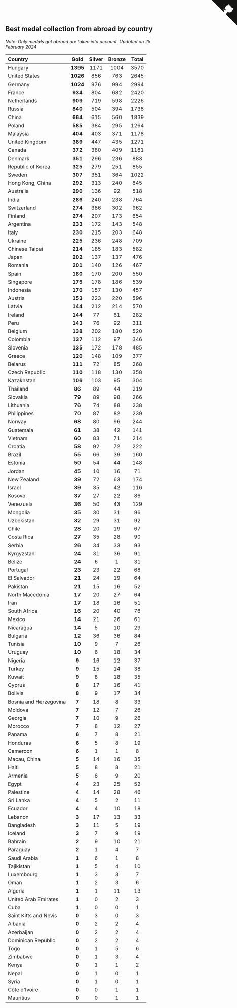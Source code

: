 ## Best medal collection from abroad by country

*Note: Only medals got abroad are taken into account.*
*Updated on 25 February 2024*

| Country | Gold | Silver | Bronze | Total |
| :--- | :--: | :--: | :--: | :--: |
| Hungary | **1395** | 1171 | 1004 | 3570 |
| United States | **1026** | 856 | 763 | 2645 |
| Germany | **1024** | 976 | 994 | 2994 |
| France | **934** | 804 | 682 | 2420 |
| Netherlands | **909** | 719 | 598 | 2226 |
| Russia | **840** | 504 | 394 | 1738 |
| China | **664** | 615 | 560 | 1839 |
| Poland | **585** | 384 | 295 | 1264 |
| Malaysia | **404** | 403 | 371 | 1178 |
| United Kingdom | **389** | 447 | 435 | 1271 |
| Canada | **372** | 380 | 409 | 1161 |
| Denmark | **351** | 296 | 236 | 883 |
| Republic of Korea | **325** | 279 | 251 | 855 |
| Sweden | **307** | 351 | 364 | 1022 |
| Hong Kong, China | **292** | 313 | 240 | 845 |
| Australia | **290** | 136 | 92 | 518 |
| India | **286** | 240 | 238 | 764 |
| Switzerland | **274** | 386 | 302 | 962 |
| Finland | **274** | 207 | 173 | 654 |
| Argentina | **233** | 172 | 143 | 548 |
| Italy | **230** | 215 | 203 | 648 |
| Ukraine | **225** | 236 | 248 | 709 |
| Chinese Taipei | **214** | 185 | 183 | 582 |
| Japan | **202** | 137 | 137 | 476 |
| Romania | **201** | 140 | 126 | 467 |
| Spain | **180** | 170 | 200 | 550 |
| Singapore | **175** | 178 | 186 | 539 |
| Indonesia | **170** | 157 | 130 | 457 |
| Austria | **153** | 223 | 220 | 596 |
| Latvia | **144** | 212 | 214 | 570 |
| Ireland | **144** | 77 | 61 | 282 |
| Peru | **143** | 76 | 92 | 311 |
| Belgium | **138** | 202 | 180 | 520 |
| Colombia | **137** | 112 | 97 | 346 |
| Slovenia | **135** | 172 | 178 | 485 |
| Greece | **120** | 148 | 109 | 377 |
| Belarus | **111** | 72 | 85 | 268 |
| Czech Republic | **110** | 118 | 130 | 358 |
| Kazakhstan | **106** | 103 | 95 | 304 |
| Thailand | **86** | 89 | 44 | 219 |
| Slovakia | **79** | 89 | 98 | 266 |
| Lithuania | **76** | 74 | 88 | 238 |
| Philippines | **70** | 87 | 82 | 239 |
| Norway | **68** | 80 | 96 | 244 |
| Guatemala | **61** | 38 | 42 | 141 |
| Vietnam | **60** | 83 | 71 | 214 |
| Croatia | **58** | 92 | 72 | 222 |
| Brazil | **55** | 66 | 39 | 160 |
| Estonia | **50** | 54 | 44 | 148 |
| Jordan | **45** | 10 | 16 | 71 |
| New Zealand | **39** | 72 | 63 | 174 |
| Israel | **39** | 35 | 42 | 116 |
| Kosovo | **37** | 27 | 22 | 86 |
| Venezuela | **36** | 50 | 43 | 129 |
| Mongolia | **35** | 30 | 31 | 96 |
| Uzbekistan | **32** | 29 | 31 | 92 |
| Chile | **28** | 20 | 19 | 67 |
| Costa Rica | **27** | 35 | 28 | 90 |
| Serbia | **26** | 34 | 33 | 93 |
| Kyrgyzstan | **24** | 31 | 36 | 91 |
| Belize | **24** | 6 | 1 | 31 |
| Portugal | **23** | 23 | 22 | 68 |
| El Salvador | **21** | 24 | 19 | 64 |
| Pakistan | **21** | 15 | 16 | 52 |
| North Macedonia | **17** | 20 | 27 | 64 |
| Iran | **17** | 18 | 16 | 51 |
| South Africa | **16** | 20 | 40 | 76 |
| Mexico | **14** | 21 | 26 | 61 |
| Nicaragua | **14** | 5 | 10 | 29 |
| Bulgaria | **12** | 36 | 36 | 84 |
| Tunisia | **10** | 9 | 7 | 26 |
| Uruguay | **10** | 6 | 18 | 34 |
| Nigeria | **9** | 16 | 12 | 37 |
| Turkey | **9** | 15 | 14 | 38 |
| Kuwait | **9** | 8 | 18 | 35 |
| Cyprus | **8** | 17 | 16 | 41 |
| Bolivia | **8** | 9 | 17 | 34 |
| Bosnia and Herzegovina | **7** | 18 | 8 | 33 |
| Moldova | **7** | 12 | 7 | 26 |
| Georgia | **7** | 10 | 9 | 26 |
| Morocco | **7** | 8 | 12 | 27 |
| Panama | **6** | 7 | 8 | 21 |
| Honduras | **6** | 5 | 8 | 19 |
| Cameroon | **6** | 1 | 1 | 8 |
| Macau, China | **5** | 14 | 16 | 35 |
| Haiti | **5** | 8 | 8 | 21 |
| Armenia | **5** | 6 | 9 | 20 |
| Egypt | **4** | 23 | 25 | 52 |
| Palestine | **4** | 14 | 28 | 46 |
| Sri Lanka | **4** | 5 | 2 | 11 |
| Ecuador | **4** | 4 | 10 | 18 |
| Lebanon | **3** | 17 | 13 | 33 |
| Bangladesh | **3** | 11 | 5 | 19 |
| Iceland | **3** | 7 | 9 | 19 |
| Bahrain | **2** | 9 | 10 | 21 |
| Paraguay | **2** | 1 | 4 | 7 |
| Saudi Arabia | **1** | 6 | 1 | 8 |
| Tajikistan | **1** | 5 | 4 | 10 |
| Luxembourg | **1** | 3 | 3 | 7 |
| Oman | **1** | 2 | 3 | 6 |
| Algeria | **1** | 1 | 11 | 13 |
| United Arab Emirates | **1** | 0 | 2 | 3 |
| Cuba | **1** | 0 | 0 | 1 |
| Saint Kitts and Nevis | **0** | 3 | 0 | 3 |
| Albania | **0** | 2 | 2 | 4 |
| Azerbaijan | **0** | 2 | 2 | 4 |
| Dominican Republic | **0** | 2 | 2 | 4 |
| Togo | **0** | 1 | 5 | 6 |
| Zimbabwe | **0** | 1 | 3 | 4 |
| Kenya | **0** | 1 | 1 | 2 |
| Nepal | **0** | 1 | 0 | 1 |
| Syria | **0** | 1 | 0 | 1 |
| Côte d'Ivoire | **0** | 0 | 1 | 1 |
| Mauritius | **0** | 0 | 1 | 1 |


<a href="https://github.com/jonatanklosko/wca_statistics" class="github-corner" aria-label="View source on Github"><svg width="80" height="80" viewBox="0 0 250 250" style="fill:#151513; color:#fff; position: absolute; top: 0; border: 0; right: 0;" aria-hidden="true"><path d="M0,0 L115,115 L130,115 L142,142 L250,250 L250,0 Z"></path><path d="M128.3,109.0 C113.8,99.7 119.0,89.6 119.0,89.6 C122.0,82.7 120.5,78.6 120.5,78.6 C119.2,72.0 123.4,76.3 123.4,76.3 C127.3,80.9 125.5,87.3 125.5,87.3 C122.9,97.6 130.6,101.9 134.4,103.2" fill="currentColor" style="transform-origin: 130px 106px;" class="octo-arm"></path><path d="M115.0,115.0 C114.9,115.1 118.7,116.5 119.8,115.4 L133.7,101.6 C136.9,99.2 139.9,98.4 142.2,98.6 C133.8,88.0 127.5,74.4 143.8,58.0 C148.5,53.4 154.0,51.2 159.7,51.0 C160.3,49.4 163.2,43.6 171.4,40.1 C171.4,40.1 176.1,42.5 178.8,56.2 C183.1,58.6 187.2,61.8 190.9,65.4 C194.5,69.0 197.7,73.2 200.1,77.6 C213.8,80.2 216.3,84.9 216.3,84.9 C212.7,93.1 206.9,96.0 205.4,96.6 C205.1,102.4 203.0,107.8 198.3,112.5 C181.9,128.9 168.3,122.5 157.7,114.1 C157.9,116.9 156.7,120.9 152.7,124.9 L141.0,136.5 C139.8,137.7 141.6,141.9 141.8,141.8 Z" fill="currentColor" class="octo-body"></path></svg></a><style>.github-corner:hover .octo-arm{animation:octocat-wave 560ms ease-in-out}@keyframes octocat-wave{0%,100%{transform:rotate(0)}20%,60%{transform:rotate(-25deg)}40%,80%{transform:rotate(10deg)}}@media (max-width:500px){.github-corner:hover .octo-arm{animation:none}.github-corner .octo-arm{animation:octocat-wave 560ms ease-in-out}}</style>
